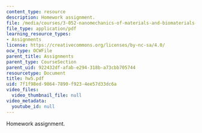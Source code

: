 ```yaml
---
content_type: resource
description: Homework assignment.
file: /media/courses/3-052-nanomechanics-of-materials-and-biomaterials-spring-2007/7f1f98ed98647890f9234ee57d33dc6a_hw5.pdf
file_type: application/pdf
learning_resource_types:
- Assignments
license: https://creativecommons.org/licenses/by-nc-sa/4.0/
ocw_type: OCWFile
parent_title: Assignments
parent_type: CourseSection
parent_uid: 922432df-afab-e294-318b-a73cbb705744
resourcetype: Document
title: hw5.pdf
uid: 7f1f98ed-9864-7890-f923-4ee57d33dc6a
video_files:
  video_thumbnail_file: null
video_metadata:
  youtube_id: null
---
```

Homework assignment.